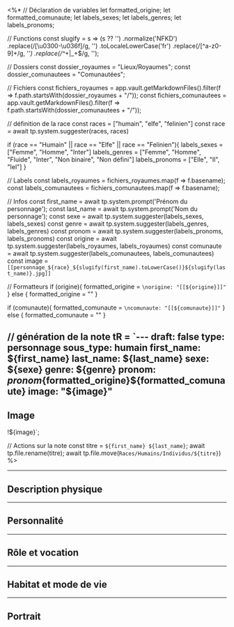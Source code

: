 <%*
// Déclaration de variables
let formatted_origine;
let formatted_comunaute;
let labels_sexes;
let labels_genres;
let labels_pronoms;

// Functions
const slugify = s =>
  (s ?? '')
    .normalize('NFKD')
    .replace(/[\u0300-\u036f]/g, '')
    .toLocaleLowerCase('fr')
    .replace(/[^a-z0-9]+/g, '_')
    .replace(/^_+|_+$/g, '');

// Dossiers
const dossier_royaumes = "Lieux/Royaumes";
const dossier_comunautees = "Comunautées";

// Fichiers
const fichiers_royaumes = app.vault.getMarkdownFiles().filter(f => f.path.startsWith(dossier_royaumes + "/"));
const fichiers_comunautees = app.vault.getMarkdownFiles().filter(f => f.path.startsWith(dossier_comunautees + "/"));

// définition de la race
const races = ["humain", "elfe", "felinien"]
const race = await tp.system.suggester(races, races)

if (race == "Humain" || race == "Elfe" || race == "Felinien"){
	labels_sexes = ["Femme", "Homme", "Inter"]
	labels_genres = ["Femme", "Homme", "Fluide", "Inter", "Non binaire", "Non défini"]
	labels_pronoms = ["Elle", "Il", "Iel"]
}

// Labels
const labels_royaumes = fichiers_royaumes.map(f => f.basename);
const labels_comunautees = fichiers_comunautees.map(f => f.basename);

// Infos
const first_name = await tp.system.prompt('Prénom du personnage');
const last_name = await tp.system.prompt('Nom du personnage');
const sexe = await tp.system.suggester(labels_sexes, labels_sexes)
const genre = await tp.system.suggester(labels_genres, labels_genres)
const pronom = await tp.system.suggester(labels_pronoms, labels_pronoms)
const origine = await tp.system.suggester(labels_royaumes, labels_royaumes)
const comunaute = await tp.system.suggester(labels_comunautees, labels_comunautees)
const image = `[[personnage_${race}_${slugify(first_name).toLowerCase()}${slugify(last_name)}.jpg]]`

// Formatteurs
if (origine){
	formatted_origine = `\norigine: "[[${origine}]]"`
} else {
	formatted_origine = ""
}

if (comunaute){
	formatted_comunaute = `\ncomunaute: "[[${comunaute}]]"`
} else {
	formatted_comunaute = ""
}

// génération de la note
tR = `---
draft: false
type: personnage
sous_type: humain
first_name: ${first_name}
last_name: ${last_name}
sexe: ${sexe}
genre: ${genre}
pronom: ${pronom}${formatted_origine}${formatted_comunaute}
image: "${image}"
---

## Image
!${image}`;

// Actions sur la note
const titre = `${first_name} ${last_name}`;
await tp.file.rename(titre); 
await tp.file.move(`Races/Humains/Individus/${titre}`)
%>

---

## Description physique



---

## Personnalité



---

## Rôle et vocation



---

## Habitat et mode de vie



---

## Portrait

